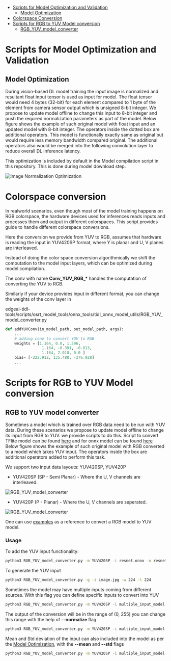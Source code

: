 - [Scripts for Model Optimization and Validation](#scripts-for-model-optimization-and-validation)
  - [Model Optimization](#model-optimization)
- [Colorspace Conversion](#colorspace-conversion)
- [Scripts for RGB to YUV Model conversion](#scripts-for-rgb-to-yuv-model-conversion)
  - [RGB_YUV_model_converter](#rgb-to-yuv-model-converter) 

# Scripts for Model Optimization and Validation

## Model Optimization

During vision-based DL model training the input image is normalized and resultant float input tensor is used as input for model. The float tensor would need 4 bytes (32-bit) for each element compared to 1 byte of the element from camera sensor output which is unsigned 8-bit integer.  We propose to update model offline to change this input to 8-bit integer and push the required normalization parameters as part of the model. Below figure shows the example of such original model with float input and an updated model with 8-bit integer. The operators inside the dotted box are additional operators. This model is functionally exactly same as original but would require less memory bandwidth compared original. The additional operators also would be merged into the following convolution layer to reduce overall DL inference latency.  

This optimization is included by default in the Model compilation script in this repository. This is done during model download step.

![Image Normalization Optimization](../docs/images/tidl_model_opt.png)

# Colorspace conversion

In realworld scenarios, even though most of the model training happens on RGB colorspace, the hardware devices used for inferences reads inputs and processes them and output in different colorspaces. This script provides guide to handle different colorspace conversions.

Here the conversion we provide from YUV to RGB, assumes that hardware is reading the input in YUV420SP format, where Y is planar and U, V planes are interleaved.

Instead of doing the color space conversion algorithmically we shift the computation to the model input layers, which can be optimized during model compilation. 

The conv with name **Conv_YUV_RGB_\*** handles the computation of converting the YUV to RGB. 

Similarly if your device provides input in different format, you can change the weights of the conv layer in 

edgeai-tidl-tools/scripts/osrt_model_tools/onnx_tools/tidl_onnx_model_utils/RGB_YUV_model_converter.py
```python
def addYUVConv(in_model_path, out_model_path, args):
    ...
    # adding conv to convert YUV to RGB
    weights = [1.164, 0.0, 1.596,
                1.164, -0.391, -0.813,
                1.164, 2.018, 0.0 ]
    bias= [-222.912, 135.488, -276.928]
    ...
```

# Scripts for RGB to YUV Model conversion

## RGB to YUV model converter

Sometimes a model which is trained over RGB data need to be run with YUV data. During these scenarios we propose to update model offline to change its input from RGB to YUV. we provide scripts to do this. Script to convert TFlite model can be found [here](osrt_model_tools/tflite_tools/RGB_YUV_model_converter.py) and for onnx model can be found [here](osrt_model_tools/onnx_tools/tidl_onnx_model_utils/RGB_YUV_model_converter.py) Below figure shows the example of such original model with RGB converted to a model which takes YUV input. The operators inside the box are additional operators added to perform this task. 

We support two input data layouts: YUV420SP, YUV420P
* YUV420SP (SP - Semi Planar) - Where the U, V channels are interleaved.

![RGB_YUV_model_converter](../docs/images/Resnet_YUV420P.png) 

* YUV420P (P - Planar) - Where the U, V channels are seperated.

![RGB_YUV_model_converter](../docs/images/Resnet_YUV420SP.png)

One can use [examples](../examples/osrt_cpp/advanced_examples) as a reference to convert a RGB model to YUV model.

### Usage

To add the YUV input functionality:

```bash
python3 RGB_YUV_model_converter.py -m YUV420SP -i resnet.onnx -o resnet_yuv.onnx -w 224 -l 224
```

To generate the YUV input
```bash
python3 RGB_YUV_model_converter.py -g -i image.jpg -w 224 -l 224
```

Sometimes the model may have multiple inputs coming from different sources. With this flag you can define specific inputs to convert into YUV

```bash
python3 RGB_YUV_model_converter.py -m YUV420SP -i multiple_input_model.onnx -o resnet_yuv.onnx --input_names input.1 input.5 
```

The output of the conversion will be in the range of (0, 255) you can change this range with the help of **--normalize** flag

```bash
python3 RGB_YUV_model_converter.py -m YUV420SP -i multiple_input_model.onnx -o resnet_yuv.onnx --input_names input.1 input.5 --normalize 255.0
```

Mean and Std deviation of the input can also included into the model as per the [Model Optimization](#model-optimization), with the **--mean** and **--std** flags

```bash
python3 RGB_YUV_model_converter.py -m YUV420SP -i multiple_input_model.onnx -o resnet_yuv.onnx --normalize 255.0 --mean 0.485 0.456 0.406 --std 0.229 0.224 0.225
```
